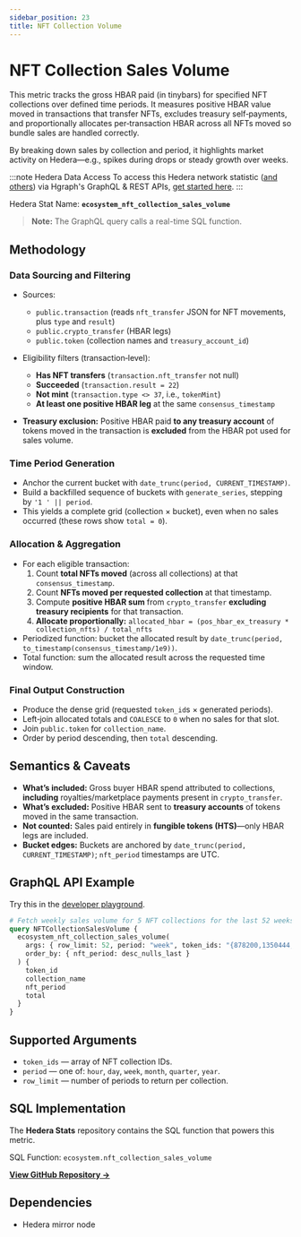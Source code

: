 ```yaml
---
sidebar_position: 23
title: NFT Collection Volume
---
```


# NFT Collection Sales Volume

This metric tracks the gross HBAR paid (in tinybars) for specified NFT collections over defined time periods. It measures positive HBAR value moved in transactions that transfer NFTs, excludes treasury self‑payments, and proportionally allocates per‑transaction HBAR across all NFTs moved so bundle sales are handled correctly.

By breaking down sales by collection and period, it highlights market activity on Hedera—e.g., spikes during drops or steady growth over weeks.

:::note Hedera Data Access
To access this Hedera network statistic ([and others](/category/hedera-stats/)) via Hgraph's GraphQL & REST APIs, [get started here](https://www.hgraph.com/hedera).
:::

Hedera Stat Name: **`ecosystem_nft_collection_sales_volume`**

> **Note:** The GraphQL query calls a real-time SQL function.

## Methodology

### Data Sourcing and Filtering

- Sources:
  - `public.transaction` (reads `nft_transfer` JSON for NFT movements, plus `type` and `result`)
  - `public.crypto_transfer` (HBAR legs)
  - `public.token` (collection names and `treasury_account_id`)
- Eligibility filters (transaction‑level):

  - **Has NFT transfers** (`transaction.nft_transfer` not null)
  - **Succeeded** (`transaction.result = 22`)
  - **Not mint** (`transaction.type <> 37`, i.e., `tokenMint`)
  - **At least one positive HBAR leg** at the same `consensus_timestamp`

- **Treasury exclusion:** Positive HBAR paid **to any treasury account** of tokens moved in the transaction is **excluded** from the HBAR pot used for sales volume.

### Time Period Generation

- Anchor the current bucket with `date_trunc(period, CURRENT_TIMESTAMP)`.
- Build a backfilled sequence of buckets with `generate_series`, stepping by `'1 ' || period`.
- This yields a complete grid (collection × bucket), even when no sales occurred (these rows show `total = 0`).

### Allocation & Aggregation

- For each eligible transaction:
  1. Count **total NFTs moved** (across all collections) at that `consensus_timestamp`.
  2. Count **NFTs moved per requested collection** at that timestamp.
  3. Compute **positive HBAR sum** from `crypto_transfer` **excluding treasury recipients** for that transaction.
  4. **Allocate proportionally:**
     `allocated_hbar = (pos_hbar_ex_treasury * collection_nfts) / total_nfts`
- Periodized function: bucket the allocated result by `date_trunc(period, to_timestamp(consensus_timestamp/1e9))`.
- Total function: sum the allocated result across the requested time window.

### Final Output Construction

- Produce the dense grid (requested `token_id`s × generated periods).
- Left‑join allocated totals and `COALESCE` to `0` when no sales for that slot.
- Join `public.token` for `collection_name`.
- Order by period descending, then `total` descending.

## Semantics & Caveats

- **What’s included:** Gross buyer HBAR spend attributed to collections, **including** royalties/marketplace payments present in `crypto_transfer`.
- **What’s excluded:** Positive HBAR sent to **treasury accounts** of tokens moved in the same transaction.
- **Not counted:** Sales paid entirely in **fungible tokens (HTS)**—only HBAR legs are included.
- **Bucket edges:** Buckets are anchored by `date_trunc(period, CURRENT_TIMESTAMP)`; `nft_period` timestamps are UTC.

## GraphQL API Example

Try this in the [developer playground](https://dashboard.hgraph.com).

```graphql
# Fetch weekly sales volume for 5 NFT collections for the last 52 weeks.
query NFTCollectionSalesVolume {
  ecosystem_nft_collection_sales_volume(
    args: { row_limit: 52, period: "week", token_ids: "{878200,1350444,2179656,6178143,8302178}" }
    order_by: { nft_period: desc_nulls_last }
  ) {
    token_id
    collection_name
    nft_period
    total
  }
}
```

## Supported Arguments

- `token_ids` — array of NFT collection IDs.
- `period` — one of: `hour`, `day`, `week`, `month`, `quarter`, `year`.
- `row_limit` — number of periods to return per collection.

## SQL Implementation

The **Hedera Stats** repository contains the SQL function that powers this metric.

SQL Function: `ecosystem.nft_collection_sales_volume`

**[View GitHub Repository →](https://github.com/hgraph-io/hedera-stats)**

## Dependencies

- Hedera mirror node
